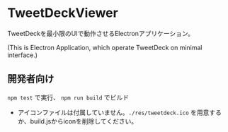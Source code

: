 TweetDeckViewer
===
TweetDeckを最小限のUIで動作させるElectronアプリケーション。

(This is Electron Application, which operate TweetDeck on minimal interface.)

## 開発者向け
`npm test` で実行、 `npm run build` でビルド
* アイコンファイルは付属していません。`./res/tweetdeck.ico` を用意するか、build.jsからiconを削除してください。
